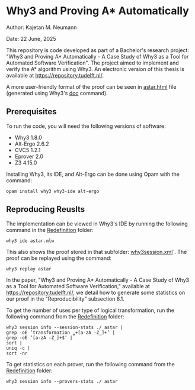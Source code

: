 # Why3 and Proving A* Automatically
Author: Kajetan M. Neumann

Date: 22 June, 2025

This repository is code developed as part of a Bachelor's research project: "Why3 and Proving A* Automatically - A Case Study of Why3 as a Tool for Automated Software Verification". The project aimed to implement and verify the A* algorithm using Why3. An electronic version of this thesis is available at https://repository.tudelft.nl/.

A more user-friendly format of the proof can be seen in [astar.html](Redefinition/astar.html) file (generated using Why3's [doc](https://www.why3.org/doc/manpages.html#the-doc-command) command). 


## Prerequisites
To run the code, you will need the following versions of software:

- Why3 1.8.0
- Alt-Ergo 2.6.2
- CVC5 1.2.1
- Eprover 2.0
- Z3 4.15.0

Installing Why3, its IDE, and Alt-Ergo can be done using Opam with the command:
```
opam install why3 why3-ide alt-ergo
```

## Reproducing Reuslts
The implementation can be viewed in Why3's IDE by running the following command in the [Redefinition](Redefinition) folder:
```
why3 ide astar.mlw
```
This also shows the proof stored in that subfolder: [why3session.xml](Redefinition/astar/why3session.xml)`. The proof can be replayed using the command:
```
why3 replay astar
```
In the paper, "Why3 and Proving A* Automatically - A Case Study of Why3 as a Tool for Automated Software Verification," available at https://repository.tudelft.nl/, we detail how to generate some statistics on our proof in the "Reproducibility" subsection 6.1. 

To get the number of uses per type of logical transformation, run the following command from the [Redefinition](Redefinition) folder:
```
why3 session info --session-stats ./ astar |
grep -oE ’transformation ␣+[a-zA -Z_]+’ |
grep -oE ’[a-zA -Z_]+$’ |
sort |
uniq -c |
sort -nr
```

To get statistics on each prover, run the following command from the [Redefinition](Redefinition) folder:
```
why3 session info --provers-stats ./ astar
```
